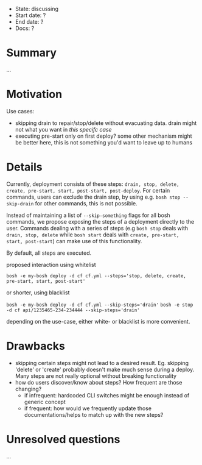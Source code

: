 - State: discussing
- Start date: ?
- End date: ?
- Docs: ?

# Summary

...

# Motivation

Use cases:

- skipping drain to repair/stop/delete without evacuating data. drain might not what you want in *this specifc case*
- executing pre-start only on first deploy? some other mechanism might be better here, this is not something you'd want to leave up to humans

# Details

Currently, deployment consists of these steps: `drain, stop, delete, create, pre-start, start, post-start, post-deploy`. For certain commands, users can exclude the drain step, by using e.g. `bosh stop --skip-drain` for other commands, this is not possible.

Instead of maintaining a list of `--skip-something` flags for all bosh commands, we propose exposing the steps of a deployment directly to the user. Commands dealing with a series of steps (e.g `bosh stop` deals with `drain, stop, delete` while `bosh start` deals with `create, pre-start, start, post-start`) can make use of this functionality.

By default, all steps are executed.

proposed interaction using whitelist

`bosh -e my-bosh deploy -d cf cf.yml --steps='stop, delete, create, pre-start, start, post-start'` 

or shorter, using blacklist

`bosh -e my-bosh deploy -d cf cf.yml --skip-steps='drain'`
`bosh -e stop -d cf api/1235465-234-234444 --skip-steps='drain'`

depending on the use-case, either white- or blacklist is more convenient.

# Drawbacks

- skipping certain steps might not lead to a desired result. Eg. skipping 'delete' or 'create' probably doesn't make much sense during a deploy. Many steps are not really optional without breaking functionality
- how do users discover/know about steps? How frequent are those changing?
  - if infrequent: hardcoded CLI switches might be enough instead of generic concept
  - if frequent: how would we frequently update those documentations/helps to match up with the new steps?

# Unresolved questions

...
